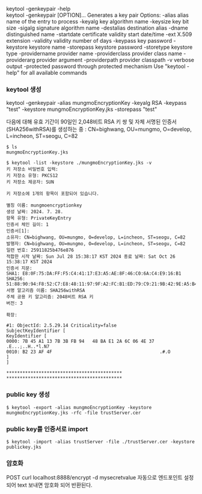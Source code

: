 
keytool -genkeypair -help       
keytool -genkeypair [OPTION]...
Generates a key pair
Options:
-alias <alias>                  alias name of the entry to process
-keyalg <keyalg>                key algorithm name
-keysize <keysize>              key bit size
-sigalg <sigalg>                signature algorithm name
-destalias <destalias>          destination alias
-dname <dname>                  distinguished name
-startdate <startdate>          certificate validity start date/time
-ext <value>                    X.509 extension
-validity <valDays>             validity number of days
-keypass <arg>                  key password
-keystore <keystore>            keystore name
-storepass <arg>                keystore password
-storetype <storetype>          keystore type
-providername <providername>    provider name
-providerclass <providerclass>  provider class name
-providerarg <arg>              provider argument
-providerpath <pathlist>        provider classpath
-v                              verbose output
-protected                      password through protected mechanism
Use "keytool -help" for all available commands


### keytool 생성

keytool -genkeypair -alias mungmoEncryptionKey -keyalg RSA -keypass "test" -keystore mungmoEncryptionKey.jks -storepass "test"

다음에 대해 유효 기간이 90일인 2,048비트 RSA 키 쌍 및 자체 서명된 인증서(SHA256withRSA)를 생성하는 중
: CN=bighwang, OU=mungmo, O=develop, L=incheon, ST=seogu, C=82

```text
$ ls  
mungmoEncryptionKey.jks
```

```text
$ keytool -list -keystore ./mungmoEncryptionKey.jks -v
키 저장소 비밀번호 입력:  
키 저장소 유형: PKCS12
키 저장소 제공자: SUN

키 저장소에 1개의 항목이 포함되어 있습니다.

별칭 이름: mungmoencryptionkey
생성 날짜: 2024. 7. 28.
항목 유형: PrivateKeyEntry
인증서 체인 길이: 1
인증서[1]:
소유자: CN=bighwang, OU=mungmo, O=develop, L=incheon, ST=seogu, C=82
발행자: CN=bighwang, OU=mungmo, O=develop, L=incheon, ST=seogu, C=82
일련 번호: 25911825b476e876
적합한 시작 날짜: Sun Jul 28 15:38:17 KST 2024 종료 날짜: Sat Oct 26 15:38:17 KST 2024
인증서 지문:
SHA1: E8:0F:75:DA:FF:F5:C4:41:17:E3:A5:AE:8F:46:C0:6A:C4:E9:16:B1
SHA256: 51:88:90:94:F8:52:C7:E8:48:11:97:9F:A2:FC:B1:ED:79:C9:21:9B:42:9E:A5:B4:8A:53:EB:B3:DE:47:6B:7D
서명 알고리즘 이름: SHA256withRSA
주체 공용 키 알고리즘: 2048비트 RSA 키
버전: 3

확장:

#1: ObjectId: 2.5.29.14 Criticality=false
SubjectKeyIdentifier [
KeyIdentifier [
0000: 7B 45 A1 13 7B 3B FB 94   48 BA E1 2A 6C 06 4E 37  .E...;..H..*l.N7
0010: B2 23 AF 4F                                        .#.O
]
]

*******************************************
*******************************************
```

### public key 생성

```text
$ keytool -export -alias mungmoEncryptionKey -keystore mungmoEncryptionKey.jks -rfc -file trustServer.cer
```

### public key를 인증서로 import

```text
$ keytool -import -alias trustServer -file ./trustServer.cer -keystore publickey.jks
```

### 암호화

POST curl localhost:8888/encrypt -d mysecretvalue
자동으로 엔드포인트 설정되어 text 보내면 암호화 되어 반환된다.
